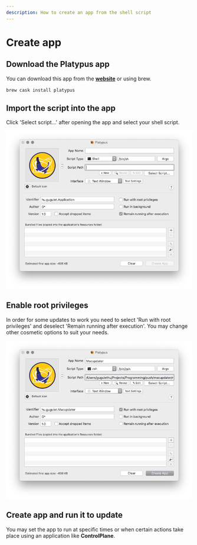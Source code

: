 ```yaml
---
description: How to create an app from the shell script
---
```


# Create app

## Download the Platypus app

You can download this app from the [**website**](https://sveinbjorn.org/platypus) or using brew.

```text
brew cask install platypus
```

## Import the script into the app

Click 'Select script...' after opening the app and select your shell script.

![](.gitbook/assets/screenshot-2020-10-08-at-04.59.16.jpg)

## Enable root privileges

In order for some updates to work you need to select 'Run with root privileges' and deselect 'Remain running after execution'. You may change other cosmetic options to suit your needs.

![](.gitbook/assets/screenshot-2020-10-08-at-05.01.34.jpg)

## Create app and run it to update

You may set the app to run at specific times or when certain actions take place using an application like **ControlPlane**. 

